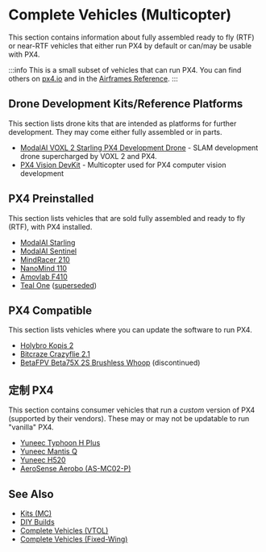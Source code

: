 # Complete Vehicles (Multicopter)

This section contains information about fully assembled ready to fly (RTF) or near-RTF vehicles that either run PX4 by default or can/may be usable with PX4.

:::info
This is a small subset of vehicles that can run PX4.
You can find others on [px4.io](https://px4.io/ecosystem/commercial-systems/) and in the [Airframes Reference](../airframes/airframe_reference.md).
:::

## Drone Development Kits/Reference Platforms

This section lists drone kits that are intended as platforms for further development.
They may come either fully assembled or in parts.

- [ModalAI VOXL 2 Starling PX4 Development Drone](../complete_vehicles_mc/modalai_starling.md) - SLAM development drone supercharged by VOXL 2 and PX4.
- [PX4 Vision DevKit](../complete_vehicles_mc/px4_vision_kit.md) - Multicopter used for PX4 computer vision development

## PX4 Preinstalled

This section lists vehicles that are sold fully assembled and ready to fly (RTF), with PX4 installed.

- [ModalAI Starling](../complete_vehicles_mc/modalai_starling.md)
- [ModalAI Sentinel](https://www.modalai.com/sentinel)
- [MindRacer 210](../complete_vehicles_mc/mindracer210.md)
- [NanoMind 110](../complete_vehicles_mc/nanomind110.md)
- [Amovlab F410](../complete_vehicles_mc/amov_F410_drone.md)
- [Teal One](https://px4.io/project/teal-one/) ([superseded](https://tealdrones.com/solutions/teal-2/))

## PX4 Compatible

This section lists vehicles where you can update the software to run PX4.

- [Holybro Kopis 2](../complete_vehicles_mc/holybro_kopis2.md)
- [Bitcraze Crazyflie 2.1](../complete_vehicles_mc/crazyflie21.md)
- [BetaFPV Beta75X 2S Brushless Whoop](../complete_vehicles_mc/betafpv_beta75x.md) (discontinued)

## 定制 PX4

This section contains consumer vehicles that run a _custom_ version of PX4 (supported by their vendors).
These may or may not be updatable to run "vanilla" PX4.

- [Yuneec Typhoon H Plus](https://us.yuneec.com/typhoon-h-plus/)
- [Yuneec Mantis Q](https://px4.io/portfolio/yuneec-mantis-q/)
- [Yuneec H520](https://px4.io/portfolio/yuneec-h520-hexacopter/)
- [AeroSense Aerobo (AS-MC02-P)](https://px4.io/project/aerosense-aerobo/)

## See Also

- [Kits (MC)](../frames_multicopter/kits.md)
- [DIY Builds](../frames_multicopter/diy_builds.md)
- [Complete Vehicles (VTOL)](../complete_vehicles_vtol/index.md)
- [Complete Vehicles (Fixed-Wing)](../complete_vehicles_fw/index.md)
